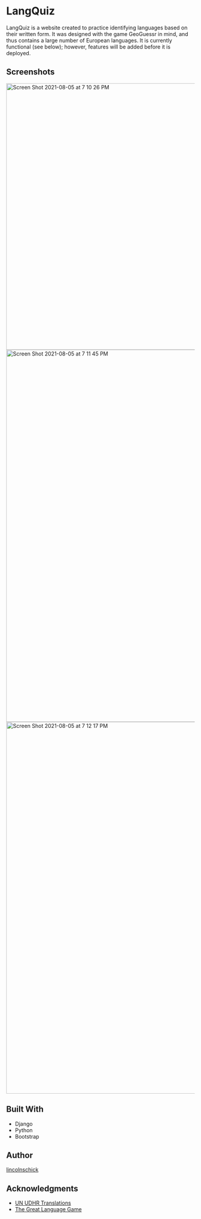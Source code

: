 # LangQuiz

LangQuiz is a website created to practice identifying languages based on their written form. It was designed with the game GeoGuessr in mind, and thus contains a large number of European languages. It is currently functional (see below); however, features will be added before it is deployed.

## Screenshots

<img width="711" alt="Screen Shot 2021-08-05 at 7 10 26 PM" src="https://user-images.githubusercontent.com/68517913/128436803-ab87dde5-c7b4-42ec-9092-0c707abb7ae1.png">

<img width="993" alt="Screen Shot 2021-08-05 at 7 11 45 PM" src="https://user-images.githubusercontent.com/68517913/128436865-c04f92ca-728f-4cb3-90c4-619b702b7aab.png">

<img width="992" alt="Screen Shot 2021-08-05 at 7 12 17 PM" src="https://user-images.githubusercontent.com/68517913/128436899-1c794362-0e6f-4eb2-830a-e5b4f7ba7356.png">

## Built With

* Django
* Python
* Bootstrap 

## Author

[lincolnschick](https://github.com/lincolnschick)


## Acknowledgments

* [UN UDHR Translations](https://www.ohchr.org/EN/UDHR/Pages/SearchByLang.aspx)
* [The Great Language Game](https://greatlanguagegame.com/)
